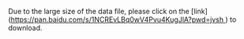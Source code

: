 Due to the large size of the data file, please click on the [link]([https://pan.baidu.com/s/1NCREvLBq0wV4Pvu4KugJlA?pwd=jvsh ](https://drive.google.com/file/d/13vgZDCMc7p3OH2cNCoivUzR958qEWo3a/view?usp=drive_link)) to download.
